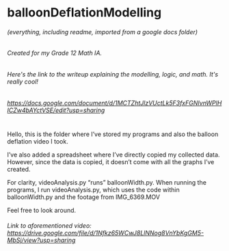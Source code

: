 # balloonDeflationModelling

###### (everything, including readme, imported from a google docs folder)
###### Created for my Grade 12 Math IA. 
###### Here's the link to the writeup explaining the modelling, logic, and math. It's really cool! 
###### https://docs.google.com/document/d/1MCTZhtJlzVUctLk5F3fxFGNIvnWPlHICZw4bAYctVSE/edit?usp=sharing
#
Hello, this is the folder where I’ve stored my programs and also the balloon deflation video I took. 

I’ve also added a spreadsheet where I’ve directly copied my collected data. However, since the data is copied, it doesn’t come with all the graphs I’ve created. 

For clarity, videoAnalysis.py “runs” balloonWidth.py. When running the programs, I run videoAnalysis.py, which uses the code within balloonWidth.py and the footage from IMG_6369.MOV

Feel free to look around. 

###### Link to aforementioned video: https://drive.google.com/file/d/1Nfkz65WCwJ8LlNNog8VnYbKgGM5-MbSj/view?usp=sharing



